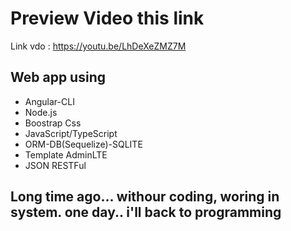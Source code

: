 # Preview Video this link
Link vdo : https://youtu.be/LhDeXeZMZ7M

## Web app using 
- Angular-CLI
- Node.js
- Boostrap Css
- JavaScript/TypeScript
- ORM-DB(Sequelize)-SQLITE
- Template AdminLTE
- JSON RESTFul
## Long time ago... withour coding, woring in system. one day.. i'll back to programming
